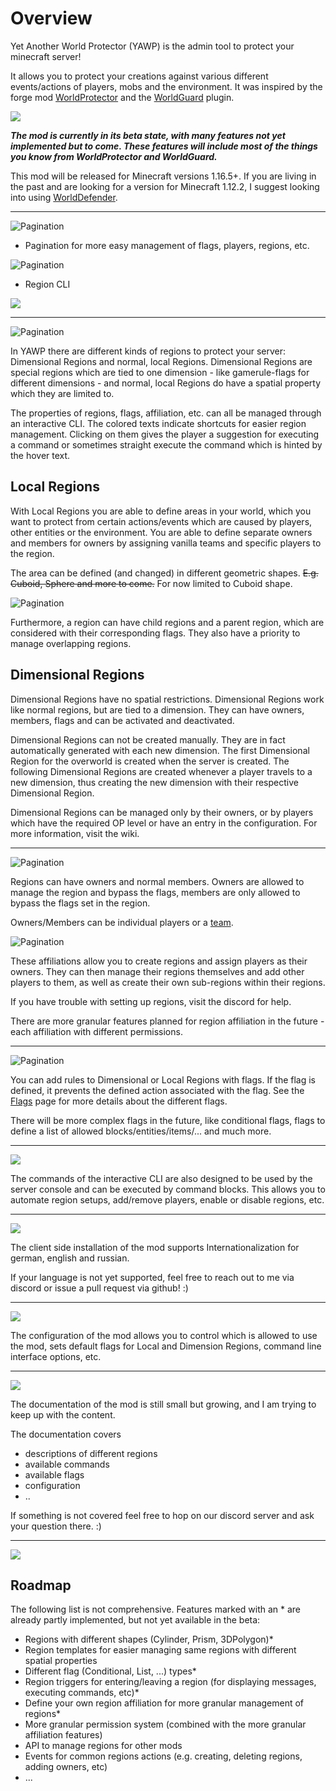 # Overview

Yet Another World Protector (YAWP) is the admin tool to protect your minecraft server!

It allows you to protect your creations against various different events/actions of players, mobs and the environment.
It was inspired by the forge mod [WorldProtector](https://www.curseforge.com/minecraft/mc-mods/worldprotector) and
the [WorldGuard](https://dev.bukkit.org/projects/worldguard) plugin.

![](https://raw.githubusercontent.com/Z0rdak/Yet-Another-World-Protector/1.16.x/web-resources/yawp-feature-1.png)

***The mod is currently in its beta state, with many features not yet implemented but to come. These features will
include most of the things you know from WorldProtector and WorldGuard.***

This mod will be released for Minecraft versions 1.16.5+. If you are living in the past and are looking for a version
for Minecraft 1.12.2, I suggest looking into
using [WorldDefender](https://www.curseforge.com/minecraft/mc-mods/world-defender).

___

![Pagination](https://raw.githubusercontent.com/Z0rdak/Yet-Another-World-Protector/1.16.x/web-resources/yawp-feature-2.png "Interactive CLI")

* Pagination for more easy management of flags, players, regions, etc.

![Pagination](https://raw.githubusercontent.com/Z0rdak/Yet-Another-World-Protector/1.16.x/web-resources/yawp-cli-pagination.png "Pagination")

* Region CLI

![](https://cdn.modrinth.com/data/py6EMmAJ/images/12e4cd2e56a77247e2e7b8d6212c84ab6b29276b.png)
___

![Pagination](https://raw.githubusercontent.com/Z0rdak/Yet-Another-World-Protector/1.16.x/web-resources/yawp-feature-3.png "Region types")

In YAWP there are different kinds of regions to protect your server: Dimensional Regions and normal, local Regions.
Dimensional Regions are special regions which are tied to one dimension - like gamerule-flags for different dimensions -
and normal, local Regions do have a spatial property which they are limited to.

The properties of regions, flags, affiliation, etc. can all be managed through an interactive CLI. The colored texts
indicate shortcuts for easier region management. Clicking on them gives the player a suggestion for executing a command
or sometimes straight execute the command which is hinted by the hover text.

## Local Regions

With Local Regions you are able to define areas in your world, which you want to protect from certain actions/events
which are caused by players, other entities or the environment. You are able to define separate owners and members for
owners by assigning vanilla teams and specific players to the region.

The area can be defined (and changed) in different geometric shapes. ~~E.g. Cuboid, Sphere and more to come.~~ For now
limited to Cuboid shape.

![Pagination](https://raw.githubusercontent.com/Z0rdak/Yet-Another-World-Protector/1.16.x/web-resources/yawp-feature-5.png "")

Furthermore, a region can have child regions and a parent region, which are considered with their corresponding flags.
They also have a priority to manage overlapping regions.

## Dimensional Regions

Dimensional Regions have no spatial restrictions. Dimensional Regions work
like normal regions, but are tied to a dimension. They can have owners, members, flags and can be activated and
deactivated.

Dimensional Regions can not be created manually. They are in fact automatically generated with each new dimension. The
first Dimensional Region for the overworld is created when the server is created. The following Dimensional Regions are
created whenever a player travels to a new dimension, thus creating the new dimension with their respective Dimensional
Region.

Dimensional Regions can be managed only by their owners, or by players which have the required OP level or have an entry
in the configuration.
For more information, visit the wiki.
___
![Pagination](https://raw.githubusercontent.com/Z0rdak/Yet-Another-World-Protector/1.16.x/web-resources/yawp-feature-4.png "Region affiliation")

Regions can have owners and normal members. Owners are allowed to manage the region and bypass the flags, members are
only allowed to bypass the flags set in the region.

Owners/Members can be individual players or a [team](https://minecraft.fandom.com/wiki/Commands/team).

![Pagination](https://raw.githubusercontent.com/Z0rdak/Yet-Another-World-Protector/1.16.x/web-resources/yawp-feature-6.png "")

These affiliations allow you to create regions and assign players as their owners. They can then manage their regions
themselves and
add other players to them, as well as create their own sub-regions within their regions.

If you have trouble with setting up regions, visit the discord for help.

There are more granular features planned for region affiliation in the future - each affiliation with different
permissions.

___
![Pagination](https://raw.githubusercontent.com/Z0rdak/Yet-Another-World-Protector/1.16.x/web-resources/yawp-feature-7.png "")

You can add rules to Dimensional or Local Regions with flags. If the flag is defined, it prevents the defined action
associated with the flag.
See the [Flags](https://github.com/Z0rdak/Yet-Another-World-Protector/wiki/Flags) page for more details about the
different flags.

There will be more complex flags in the future, like conditional flags, flags to define a list of allowed
blocks/entities/items/... and much more.
___
![](https://raw.githubusercontent.com/Z0rdak/Yet-Another-World-Protector/1.16.x/web-resources/yawp-feature-8.png)

The commands of the interactive CLI are also designed to be used by the server console and can be executed by command
blocks.
This allows you to automate region setups, add/remove players, enable or disable regions, etc.
___
![](https://raw.githubusercontent.com/Z0rdak/Yet-Another-World-Protector/1.16.x/web-resources/yawp-feature-9.png)

The client side installation of the mod supports Internationalization for german, english and russian.

If your language is not yet supported, feel free to reach out to me via discord or issue a pull request via github! :)
___
![](https://raw.githubusercontent.com/Z0rdak/Yet-Another-World-Protector/1.16.x/web-resources/yawp-feature-10.png)

The configuration of the mod allows you to control which is allowed to use the mod, sets default flags for Local and
Dimension Regions, command line interface options, etc.
___
![](https://raw.githubusercontent.com/Z0rdak/Yet-Another-World-Protector/1.16.x/web-resources/yawp-feature-11.png)

The documentation of the mod is still small but growing, and I am trying to keep up with the content.

The documentation covers

* descriptions of different regions
* available commands
* available flags
* configuration
* ..

If something is not covered feel free to hop on our discord server and ask your question there. :)
___

![](https://raw.githubusercontent.com/Z0rdak/Yet-Another-World-Protector/1.16.x/web-resources/yawp-feature-12.png)

## Roadmap

The following list is not comprehensive. Features
marked with an * are already partly implemented, but not yet available in the beta:

* Regions with different shapes (Cylinder, Prism, 3DPolygon)*
* Region templates for easier managing same regions with different spatial properties
* Different flag (Conditional, List, ...) types*
* Region triggers for entering/leaving a region (for displaying messages, executing commands, etc)*
* Define your own region affiliation for more granular management of regions*
* More granular permission system (combined with the more granular affiliation features)
* API to manage regions for other mods
* Events for common regions actions (e.g. creating, deleting regions, adding owners, etc)
* ...